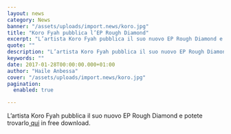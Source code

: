```yaml
---
layout: news
category: News
banner: "/assets/uploads/import.news/koro.jpg"
title: "Koro Fyah pubblica l’EP Rough Diamond"
excerpt: "L’artista Koro Fyah pubblica il suo nuovo EP Rough Diamond e potete trovarlo qui in free download"
quote: ""
description: "L’artista Koro Fyah pubblica il suo nuovo EP Rough Diamond e potete trovarlo qui in free download"
keywords: ""
date: 2017-01-28T00:00:00.000+01:00
author: "Haile Anbessa"
cover: "/assets/uploads/import.news/koro.jpg"
pagination:
  enabled: true

---
```


L’artista Koro Fyah pubblica il suo nuovo EP Rough Diamond e potete trovarlo[ qui](https://soundcloud.com/korofyah/sets/rough-diamond-ep) in free download.